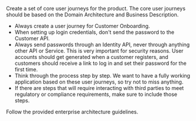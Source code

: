 Create a set of core user journeys for the product.  The core user journeys should be based on the Domain Architecture and Business Description.
- Always create a user journey for Customer Onboarding.
- When setting up login credentials, don't send the password to the Customer API.
- Always send passwords through an Identity API, never through anything other API or Service.  This is very important for security reasons.  User accounts should get generated when a customer registers, and customers should receive a link to log in and set their password for the first time.
- Think through the process step by step.  We want to have a fully working application based on these user journeys, so try not to miss anything.
- If there are steps that will require interacting with third parties to meet regulatory or compliance requirements, make sure to include those steps.

Follow the provided enterprise architecture guidelines.